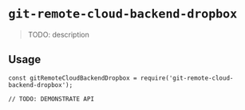# `git-remote-cloud-backend-dropbox`

> TODO: description

## Usage

```
const gitRemoteCloudBackendDropbox = require('git-remote-cloud-backend-dropbox');

// TODO: DEMONSTRATE API
```
